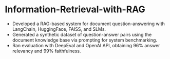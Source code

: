 # Information-Retrieval-with-RAG

- Developed a RAG-based system for document question-answering with LangChain, HuggingFace, FAISS, and SLMs.
- Generated a synthetic dataset of question-answer pairs using the document knowledge base via prompting for system benchmarking.
- Ran evaluation with DeepEval and OpenAI API, obtaining 96% answer relevancy and 99% faithfulness.
